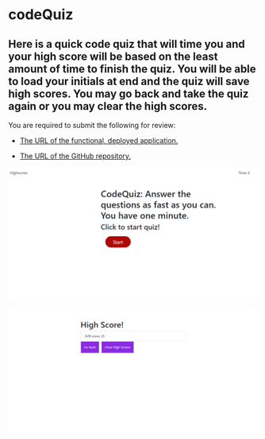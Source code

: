 # codeQuiz

## Here is a quick code quiz that will time you and your high score will be based on the least amount of time to finish the quiz. You will be able to load your initials at end and the quiz will save high scores. You may go back and take the quiz again or you may clear the high scores.



You are required to submit the following for review:

* [The URL of the functional, deployed application.](https://findjules2.github.io/codeQuiz/)

* [The URL of the GitHub repository.](https://github.com/Findjules2/codeQuiz)


![Code Quiz Beginning](./assets/images/codeQuizScreenshot.png)

![Code Quiz Highscores](./assets/images/codeQuizScreenshot2.png)



